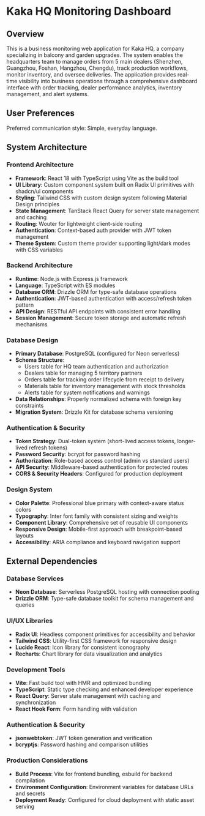 # Kaka HQ Monitoring Dashboard

## Overview

This is a business monitoring web application for Kaka HQ, a company specializing in balcony and garden upgrades. The system enables the headquarters team to manage orders from 5 main dealers (Shenzhen, Guangzhou, Foshan, Hangzhou, Chengdu), track production workflows, monitor inventory, and oversee deliveries. The application provides real-time visibility into business operations through a comprehensive dashboard interface with order tracking, dealer performance analytics, inventory management, and alert systems.

## User Preferences

Preferred communication style: Simple, everyday language.

## System Architecture

### Frontend Architecture
- **Framework**: React 18 with TypeScript using Vite as the build tool
- **UI Library**: Custom component system built on Radix UI primitives with shadcn/ui components
- **Styling**: Tailwind CSS with custom design system following Material Design principles
- **State Management**: TanStack React Query for server state management and caching
- **Routing**: Wouter for lightweight client-side routing
- **Authentication**: Context-based auth provider with JWT token management
- **Theme System**: Custom theme provider supporting light/dark modes with CSS variables

### Backend Architecture
- **Runtime**: Node.js with Express.js framework
- **Language**: TypeScript with ES modules
- **Database ORM**: Drizzle ORM for type-safe database operations
- **Authentication**: JWT-based authentication with access/refresh token pattern
- **API Design**: RESTful API endpoints with consistent error handling
- **Session Management**: Secure token storage and automatic refresh mechanisms

### Database Design
- **Primary Database**: PostgreSQL (configured for Neon serverless)
- **Schema Structure**: 
  - Users table for HQ team authentication and authorization
  - Dealers table for managing 5 territory partners
  - Orders table for tracking order lifecycle from receipt to delivery
  - Materials table for inventory management with stock thresholds
  - Alerts table for system notifications and warnings
- **Data Relationships**: Properly normalized schema with foreign key constraints
- **Migration System**: Drizzle Kit for database schema versioning

### Authentication & Security
- **Token Strategy**: Dual-token system (short-lived access tokens, longer-lived refresh tokens)
- **Password Security**: bcrypt for password hashing
- **Authorization**: Role-based access control (admin vs standard users)
- **API Security**: Middleware-based authentication for protected routes
- **CORS & Security Headers**: Configured for production deployment

### Design System
- **Color Palette**: Professional blue primary with context-aware status colors
- **Typography**: Inter font family with consistent sizing and weights
- **Component Library**: Comprehensive set of reusable UI components
- **Responsive Design**: Mobile-first approach with breakpoint-based layouts
- **Accessibility**: ARIA compliance and keyboard navigation support

## External Dependencies

### Database Services
- **Neon Database**: Serverless PostgreSQL hosting with connection pooling
- **Drizzle ORM**: Type-safe database toolkit for schema management and queries

### UI/UX Libraries
- **Radix UI**: Headless component primitives for accessibility and behavior
- **Tailwind CSS**: Utility-first CSS framework for responsive design
- **Lucide React**: Icon library for consistent iconography
- **Recharts**: Chart library for data visualization and analytics

### Development Tools
- **Vite**: Fast build tool with HMR and optimized bundling
- **TypeScript**: Static type checking and enhanced developer experience
- **React Query**: Server state management with caching and synchronization
- **React Hook Form**: Form handling with validation

### Authentication & Security
- **jsonwebtoken**: JWT token generation and verification
- **bcryptjs**: Password hashing and comparison utilities

### Production Considerations
- **Build Process**: Vite for frontend bundling, esbuild for backend compilation
- **Environment Configuration**: Environment variables for database URLs and secrets
- **Deployment Ready**: Configured for cloud deployment with static asset serving